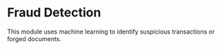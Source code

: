 # Fraud Detection
This module uses machine learning to identify suspicious transactions or forged documents.
